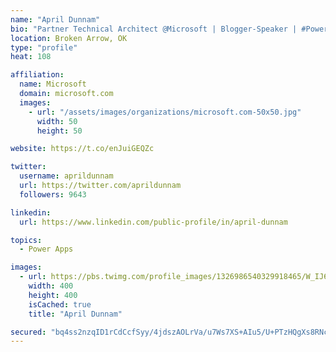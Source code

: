 ```yaml
---
name: "April Dunnam"
bio: "Partner Technical Architect @Microsoft | Blogger-Speaker | #PowerApps, #PowerAutomate, #Office365, #SharePoint | #WIT | #Karaoke Queen"
location: Broken Arrow, OK
type: "profile"
heat: 108

affiliation:
  name: Microsoft
  domain: microsoft.com
  images:
    - url: "/assets/images/organizations/microsoft.com-50x50.jpg"
      width: 50
      height: 50

website: https://t.co/enJuiGEQZc

twitter:
  username: aprildunnam
  url: https://twitter.com/aprildunnam
  followers: 9643

linkedin:
  url: https://www.linkedin.com/public-profile/in/april-dunnam

topics:
  - Power Apps

images:
  - url: https://pbs.twimg.com/profile_images/1326986540329918465/W_IJ6Ih2_400x400.jpg
    width: 400
    height: 400
    isCached: true
    title: "April Dunnam"

secured: "bq4ss2nzqID1rCdCcfSyy/4jdszAOLrVa/u7Ws7XS+AIu5/U+PTzHQgXs8RNcXNtsbNuq4XhPFbg8dX9TU7YwOy0NCEaZtIIyzi4udjPqDMrW8weVdjp5G8MNuDoA+uitb5vbpE3gtjFSoRXKZw1CPaSBLIZm7Q+6uXfIEUpK/mKiYkmuX4fh8d2cErtgDXaQ3mMBAme2V9Way8aj8NiAfBRfeatXmIsr8o4SxJZCQW/75z/32aLJfN+e6aRxqxWem5UbcTMPLL5oNBCiwFUJ8MYa055rUufcruYlNFJcGytR6zM+Gg/0gGWVH7k6VYYH+GLMfqrvMod+dhreufkTI7lEafqOIO9Hc+Q4YZVMA7nmYGc8VAcNGy41FFYZbGnAlyV1Cj7OJhhRpblxiiHiMmPLTxQIj8/JZu/ozPiK6Y=;34wtS5ngjVHQcXE14WF3Sg=="
---
```


